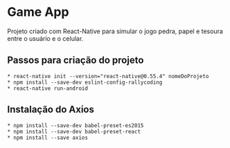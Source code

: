 # Game App

Projeto criado com React-Native para simular o jogo pedra, papel e tesoura entre o usuário e o celular.

## Passos para criação do projeto
    
    * react-native init --version="react-native@0.55.4" nomeDoProjeto
    * npm install --save-dev eslint-config-rallycoding
    * react-native run-android

## Instalação do Axios

    * npm install --save-dev babel-preset-es2015
    * npm install --save-dev babel-preset-react
    * npm install --save axios